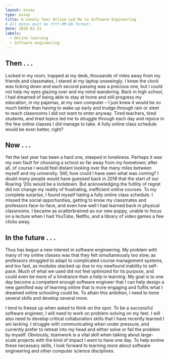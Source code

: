 ```yaml
---
layout: essay
type: essay
title: A Lonely Year Online Led Me to Software Engineering
# All dates must be YYYY-MM-DD format!
date: 2020-01-21
labels:
  - Online learning
  - Software engineering
---
```


## Then . . .

Locked in my room, trapped at my desk, thousands of miles away from my friends and classmates, I stared at my laptop unseeingly. I knew the clock was ticking down and each second passing was a precious one, but I could not help my eyes glazing over and my mind wandering. Back in high school, I had dreamed of being able to stay at home and still progress my education, in my pajamas, at my own computer – I just knew it would be so much better than having to wake up early and trudge through rain or sleet to reach classrooms I did not want to enter anyway. Tired teachers, tired students, and tired topics led me to struggle through each day and rejoice in the few online classes I did manage to take. A fully online class schedule would be even better, right? 

## Now . . .

Yet the last year has been a hard one, steeped in loneliness. Perhaps it was my own fault for choosing a school so far away from my hometown; after all, of course I would feel distant looking over the many miles between myself and my university. Still, how could I have seen what was coming? I doubt many people would have guessed back in 2018 that the start of our Roaring ‘20s would be a lockdown. But acknowledging the futility of regret did not change my reality of frustrating, inefficient online courses. To my complete surprise, I found myself hating a fully online class schedule. I missed the social opportunities, getting to know my classmates and professors face-to-face, and even how well I had learned back in physical classrooms. I became as scatterbrained as our new puppy, unable to focus on a lecture when I had YouTube, Netflix, and a library of video games a few clicks away.

## In the future . . .

Thus has begun a new interest in software engineering. My problem with many of my online classes was that they felt simultaneously too slow, as professors struggled to adapt to complicated course management systems, and too fast, as modules stacked up due to my newfound inability to self-pace. Much of what we used did not feel optimized for its purpose, and could even be more of a hindrance than a help in learning. My goal is to one day become a competent enough software engineer that I can help design a new gamified way of learning online that is more engaging and fulfils what I dreamed online schooling could be. To attain this ambition, I need to hone several skills and develop several more.

I tend to freeze up when asked to think on the spot. To be a successful software engineer, I will need to work on problem-solving on my feet. I will also need to develop critical collaboration skills that I have recently learned I am lacking. I struggle with communicating when under pressure, and currently prefer to retreat into my head and either solve or fail the problem by myself. Obviously, teamwork is a vital skill when talking about large-scale projects with the kind of impact I want to have one day. To help evolve these necessary skills, I look forward to learning more about software engineering and other computer science disciplines. 



